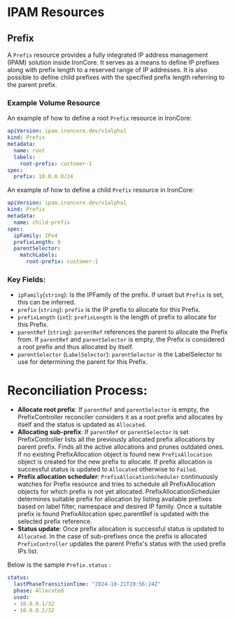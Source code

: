 # IPAM Resources

## Prefix

A `Prefix` resource provides a fully integrated IP address management (IPAM) solution inside IronCore. It serves as a 
means to define IP prefixes along with prefix length to a reserved range of IP addresses. It is also possible to define
child prefixes with the specified prefix length referring to the parent prefix.

### Example Volume Resource

An example of how to define a root `Prefix` resource in IronCore:

```yaml
apiVersion: ipam.ironcore.dev/v1alpha1
kind: Prefix
metadata:
  name: root
  labels:
    root-prefix: customer-1
spec:
  prefix: 10.0.0.0/24
```

An example of how to define a child `Prefix` resource in IronCore:

```yaml
apiVersion: ipam.ironcore.dev/v1alpha1
kind: Prefix
metadata:
  name: child-prefix
spec:
  ipFamily: IPv4
  prefixLength: 9
  parentSelector:
    matchLabels:
      root-prefix: customer-1
```

### Key Fields:

- `ipFamily`(`string`): Is the IPFamily of the prefix. If unset but `Prefix` is set, this can be inferred.
- `prefix` (`string`): 	`prefix` is the IP prefix to allocate for this Prefix.
- `prefixLength` (`int`): `prefixLength` is the length of prefix to allocate for this Prefix.
- `parentRef` (`string`): `parentRef` references the parent to allocate the Prefix from. If `parentRef` and `parentSelector` is empty, the Prefix is considered a root prefix and thus allocated by itself.
- `parentSelector` (`LabelSelector`): `parentSelector` is the LabelSelector to use for determining the parent for this Prefix.


# Reconciliation Process:

- **Allocate root prefix**: If `parentRef` and `parentSelector` is empty, the PrefixController reconciler considers it as a root prefix and allocates by itself and the status is updated as `Allocated`.
- **Allocating sub-prefix**: If `parentRef` or `parentSelector` is set PrefixController lists all the previously allocated prefix allocations by parent prefix. Finds all the active allocations and prunes outdated ones. If no existing PrefixAllocation object is found new `PrefixAllocation` object is created for the new prefix to allocate. If prefix allocation is successful status is updated to `Allocated` otherwise to `Failed`.
- **Prefix allocation scheduler**: `PrefixAllocationScheduler` continuously watches for Prefix resource and tries to schedule all PrefixAllocation objects for which prefix is not yet allocated. PrefixAllocationScheduler determines suitable prefix for allocation by listing available prefixes based on label filter, namespace and desired IP family. Once a suitable prefix is found PrefixAllocation spec.parentRef is updated with the selected prefix reference.
- **Status update**: Once prefix allocation is successful status is updated to `Allocated`. In the case of sub-prefixes once the prefix is allocated `PrefixController` updates the parent Prefix's status with the used prefix IPs list.

Below is the sample `Prefix.status` :

```yaml
status:
  lastPhaseTransitionTime: "2024-10-21T20:56:24Z"
  phase: Allocated
  used:
  - 10.0.0.1/32
  - 10.0.0.2/32
```
